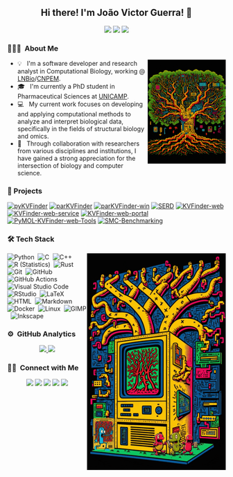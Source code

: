 <h2 align="center">Hi there! I'm João Victor Guerra! 👋</h2>

<p align="center">
  <a href="https://github.com/jvsguerra"><img src="https://komarev.com/ghpvc/?username=jvsguerra&color=46BC99&label=Visitors"></a>
  <a href="https://github.com/jvsguerra"><img src="https://img.shields.io/github/followers/jvsguerra?label=GitHub%20Followers&color=46BC99"></a>
  <a href="https://github.com/jvsguerra?tab=repositories"><img src="https://badges.frapsoft.com/os/v2/open-source.png?v=103"/></a>
</p>

### 👨🏻‍💻  &nbsp;About Me

<img alt="Coding" src="https://raw.githubusercontent.com/jvsguerra/jvsguerra/main/images/pixel-art-tree.gif" align="right" width="180" height="240"/>

- 💡 &nbsp; I'm a software developer and research analyst in Computational Biology, working @ [LNBio](https://lnbio.cnpem.br)/[CNPEM](https://cnpem.br). &nbsp;
- 🎓 &nbsp; I'm currently a PhD student in Pharmaceutical Sciences at [UNICAMP](https://www.unicamp.br). &nbsp;
- 💻 &nbsp; My current work focuses on developing and applying computational methods to analyze and interpret biological data, specifically in the fields of structural biology and omics. &nbsp;
- 👯 &nbsp; Through collaboration with researchers from various disciplines and institutions, I have gained a strong appreciation for the intersection of biology and computer science. &nbsp;

### 🔭 Projects

[![pyKVFinder](https://github-readme-stats.vercel.app/api/pin/?username=LBC-LNBio&repo=pyKVFinder&show_owner=True&theme=merko)](https://github.com/LBC-LNBio/pyKVFinder)
[![parKVFinder](https://github-readme-stats.vercel.app/api/pin/?username=LBC-LNBio&repo=parKVFinder&show_owner=True&theme=merko)](https://github.com/LBC-LNBio/parKVFinder)
[![parKVFinder-win](https://github-readme-stats.vercel.app/api/pin/?username=LBC-LNBio&repo=parKVFinder-win&show_owner=True&theme=merko)](https://github.com/LBC-LNBio/parKVFinder-win)
[![SERD](https://github-readme-stats.vercel.app/api/pin/?username=jvsguerra&repo=SERD&show_owner=True&theme=merko)](https://github.com/jvsguerra/SERD)
[![KVFinder-web](https://github-readme-stats.vercel.app/api/pin/?username=LBC-LNBio&repo=KVFinder-web&show_owner=True&theme=merko)](https://github.com/LBC-LNBio/KVFinder-web)
[![KVFinder-web-service](https://github-readme-stats.vercel.app/api/pin/?username=LBC-LNBio&repo=KVFinder-web-service&show_owner=True&theme=merko)](https://github.com/LBC-LNBio/KVFinder-web-service)
[![KVFinder-web-portal](https://github-readme-stats.vercel.app/api/pin/?username=LBC-LNBio&repo=KVFinder-web-portal&show_owner=True&theme=merko)](https://github.com/LBC-LNBio/KVFinder-web-portal)
[![PyMOL-KVFinder-web-Tools](https://github-readme-stats.vercel.app/api/pin/?username=LBC-LNBio&repo=PyMOL-KVFinder-web-Tools&show_owner=True&theme=merko)](https://github.com/LBC-LNBio/PyMOL-KVFinder-web-Tools)
[![SMC-Benchmarking](https://github-readme-stats.vercel.app/api/pin/?username=LBC-LNBio&repo=SMC-Benchmarking&show_owner=True&theme=merko)](https://github.com/LBC-LNBio/SMC-Benchmarking)

### 🛠 Tech Stack

<img alt="Coding" src="https://raw.githubusercontent.com/jvsguerra/jvsguerra/main/images/pixel-art-tree-machine.gif" align="right" width="320" height="500"/>

![Python](https://img.shields.io/badge/-Python-05122A?style=flat&logo=python&logoColor=3776AB)&nbsp;
![C](https://img.shields.io/badge/-C-05122A?style=flat&logo=C&logoColor=A8B9CC)&nbsp;
![C++](https://img.shields.io/badge/-C++-05122A?style=flat&logo=C%2B%2B&logoColor=00599C)&nbsp;
![R (Statistics)](https://img.shields.io/badge/-R-05122A?style=flat&logo=R&logoColor=276DC3)&nbsp;
![Rust](https://img.shields.io/badge/-Rust-05122A?style=flat&logo=Rust&logoColor=276DC3)&nbsp;
![Git](https://img.shields.io/badge/-Git-05122A?style=flat&logo=git&logoColor=F05032)&nbsp;
![GitHub](https://img.shields.io/badge/-GitHub-05122A?style=flat&logo=github&logoColor=2088FF)&nbsp;
![GitHub Actions](https://img.shields.io/badge/-GitHub%20Actions-05122A?style=flat&logo=github-actions&logoColor=2088FF)&nbsp;
![Visual Studio Code](https://img.shields.io/badge/-Visual%20Studio%20Code-05122A?style=flat&logo=visual-studio-code&logoColor=007ACC)&nbsp;
![RStudio](https://img.shields.io/badge/-RStudio-05122A?style=flat&logo=rstudio&logoColor=75AADB)&nbsp;
![LaTeX](https://img.shields.io/badge/-LaTeX-05122A?style=flat&logo=LaTeX&logoColor=008080)&nbsp;
![HTML](https://img.shields.io/badge/-HTML-05122A?style=flat&logo=HTML5&logoColor=E34F26)&nbsp;
![Markdown](https://img.shields.io/badge/-Markdown-05122A?style=flat&logo=markdown)&nbsp;
![Docker](https://img.shields.io/badge/-Docker-05122A?style=flat&logo=docker&logoColor=2496ED)&nbsp;
![Linux](https://img.shields.io/badge/-Linux-05122A?style=flat&logo=Linux&logoColor=276DC3)&nbsp;
![GIMP](https://img.shields.io/badge/-GIMP-05122A?style=flat&logo=GIMP&logoColor=5C5543)&nbsp;
![Inkscape](https://img.shields.io/badge/-Inkscape-05122A?style=flat&logo=Inkscape&logoColor=276DC3)&nbsp;

### ⚙️ &nbsp;GitHub Analytics

<p align="center">
<a href="https://github.com/jvsguerra">
  <img height="180em" src="https://github-readme-stats-eight-theta.vercel.app/api?username=jvsguerra&count_private=true&show_icons=true&theme=merko"/>
  <img height="180em" src="https://github-readme-stats-eight-theta.vercel.app/api/top-langs/?username=jvsguerra&theme=merko&hide=jupyter%20notebook&langs_count=6&layout=compact&custom_title=Top%20Languages"/>
</a>
</p>

### 🤝🏻 &nbsp;Connect with Me

<p align="center">
 <a href="mailto:joao.guerra@lnbio.cnpem.br"><img src="https://img.shields.io/badge/-joao.guerra@lnbio.cnpem.br-0077B5?style=flat&logo=Microsoft-Outlook&logoColor=white"/></a>
<a href="mailto:jvsguerra@gmail.com"><img src="https://img.shields.io/badge/-jvsguerra@gmail.com-D14836?style=flat&logo=Gmail&logoColor=white"/></a>
 <a href="https://linkedin.com/in/jvsguerra"><img src="https://img.shields.io/badge/-João%20Victor%20Guerra-0077B5?style=flat&logo=Linkedin&logoColor=white"/></a>
<a href="https://www.researchgate.net/profile/Joao-Victor-Guerra"><img src="https://img.shields.io/badge/-João%20Victor%20Guerra-00CCBB?style=flat&logo=ResearchGate&logoColor=white"/></a>
<a href="https://orcid.org/0000-0002-6800-4425"><img src="https://img.shields.io/badge/-João%20Victor%20Guerra-A6CE39?style=flat&logo=ORCID&logoColor=white"/></a>
<!-- <a href="http://lattes.cnpq.br/5809550322159439"><img src="https://img.shields.io/badge/-5809550322159439-0077B5?logo=images/lattes.svg"/></a> -->
</p>
